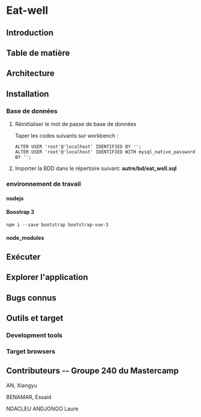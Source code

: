 
<h1>Eat-well</h1> 
<article>
  <section>
    <h2>Introduction</h2>
  </section>
</article>

<article> 
  <section>
    <h2>Table de matière </h2>
  </section>
</article>


<article> 
  <section>
    <h2>Architecture </h2>
  </section>
</article>


<article> 
  <section>
    <h2>Installation </h2>
  </section>
</article>


### Base de données
<ol>
<li>Réinitialiser le mot de passe de base de données</li>
  <p> 
    Taper les codes suivants sur workbench :
  </p>
  <p> 
    
    ALTER USER 'root'@'localhost' IDENTIFIED BY ''; 
    ALTER USER 'root'@'localhost' IDENTIFIED WITH mysql_native_password BY '';
    
  </p>
  <li>Importer la BDD dans le répertoire suivant: <b>autre/bd/eat_well.sql</b></li> 
</ol>


### environnement de travail
#### nodejs
#### Boostrap 3
  `npm i --save bootstrap bootstrap-vue-3`
#### node_modules

<article> 
  <section>
    <h2>Exécuter </h2>
  </section>
</article>

<article> 
  <section>
    <h2>Explorer l'application  </h2>
  </section>
</article>

<article> 
  <section>
    <h2>Bugs connus </h2>
  </section>
</article>


<article> 
  <section>
    <h2>Outils et target </h2>
    <div> 
      <h3>Development tools </h3>
    </div>
    <div> 
      <h3>Target browsers </h3>
    </div>
  </section>
</article>

<article> 
  <section>
    <h2>Contributeurs -- Groupe 240 du Mastercamp </h2>
    <div> 
      <p>AN, Xiangyu  </p>
      <p>BENAMAR, Essaid </p>
      <p>NDACLEU ANDJONGO Laure </p>
    </div>
  </section>
</article>





